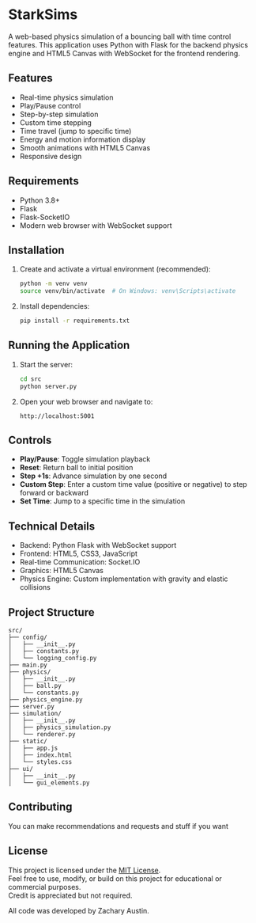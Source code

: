# StarkSims

A web-based physics simulation of a bouncing ball with time control features. This application uses Python with Flask for the backend physics engine and HTML5 Canvas with WebSocket for the frontend rendering.

## Features

- Real-time physics simulation
- Play/Pause control
- Step-by-step simulation
- Custom time stepping
- Time travel (jump to specific time)
- Energy and motion information display
- Smooth animations with HTML5 Canvas
- Responsive design

## Requirements

- Python 3.8+
- Flask
- Flask-SocketIO
- Modern web browser with WebSocket support

## Installation

1. Create and activate a virtual environment (recommended):
   ```bash
   python -m venv venv
   source venv/bin/activate  # On Windows: venv\Scripts\activate
   ```

2. Install dependencies:
   ```bash
   pip install -r requirements.txt
   ```

## Running the Application

1. Start the server:
   ```bash
   cd src
   python server.py
   ```

2. Open your web browser and navigate to:
   ```
   http://localhost:5001
   ```

## Controls

- **Play/Pause**: Toggle simulation playback
- **Reset**: Return ball to initial position
- **Step +1s**: Advance simulation by one second
- **Custom Step**: Enter a custom time value (positive or negative) to step forward or backward
- **Set Time**: Jump to a specific time in the simulation

## Technical Details

- Backend: Python Flask with WebSocket support
- Frontend: HTML5, CSS3, JavaScript
- Real-time Communication: Socket.IO
- Graphics: HTML5 Canvas
- Physics Engine: Custom implementation with gravity and elastic collisions

## Project Structure

```
src/
├── config/
│   ├── __init__.py
│   ├── constants.py
│   └── logging_config.py
├── main.py
├── physics/
│   ├── __init__.py
│   ├── ball.py
│   └── constants.py
├── physics_engine.py
├── server.py
├── simulation/
│   ├── __init__.py
│   ├── physics_simulation.py
│   └── renderer.py
├── static/
│   ├── app.js
│   ├── index.html
│   └── styles.css
├── ui/
│   ├── __init__.py
│   └── gui_elements.py
```

## Contributing

You can make recommendations and requests and stuff if you want

## License

This project is licensed under the [MIT License](./LICENSE).  
Feel free to use, modify, or build on this project for educational or commercial purposes.  
Credit is appreciated but not required.

All code was developed by Zachary Austin.

